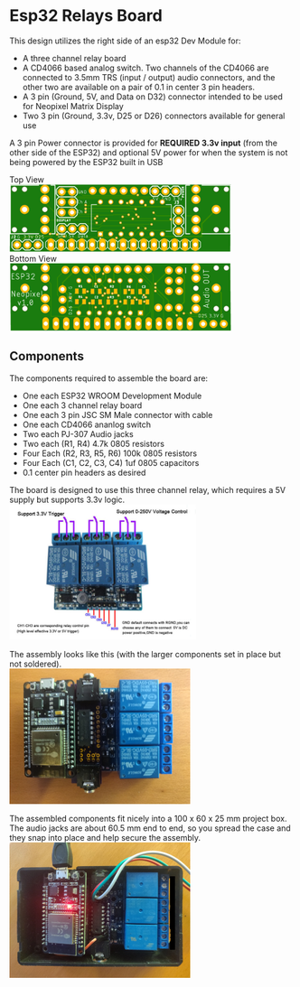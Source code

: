 # Esp32 Relays Board
This design utilizes the right side of an esp32 Dev Module for:

* A three channel relay board
* A CD4066 based analog switch. Two channels of the CD4066 are connected to 3.5mm TRS (input / output) audio connectors, and the other two are available on a pair of 0.1 in center 3 pin headers.
* A 3 pin (Ground, 5V, and Data on D32) connector intended to be used for Neopixel Matrix Display
* Two 3 pin (Ground, 3.3v, D25 or D26) connectors available for general use

A 3 pin Power connector is provided for **REQUIRED 3.3v input** (from the other side of the ESP32) and optional 5V power for when the system is not being powered by the ESP32 built in USB

Top View<br><img src="/assets/Esp32RelaysTop.png" width="392" height="120"><br>
Bottom View<br><img src="/assets/Esp32RelaysBottom.png" width="392" height="120">

## Components
The components required to assemble the board are:
* One each ESP32 WROOM Development Module
* One each 3 channel relay board
* One each 3 pin JSC SM Male connector with cable
* One each CD4066 ananlog switch
* Two each PJ-307 Audio jacks
* Two each (R1, R4) 4.7k 0805 resistors
* Four Each (R2, R3, R5, R6) 100k 0805 resistors
* Four Each (C1, C2, C3, C4) 1uf 0805 capacitors
* 0.1 center pin headers as desired

The board is designed to use this three channel relay, which requires a 5V supply but supports 3.3v logic.<br><img src="/assets/3xrelay.png" width="330" height="240"><br>

The assembly looks like this (with the larger components set in place but not soldered).<br><img src="/assets/Esp32RelaysAssembly.png" width="320" height="240">

The assembled components fit nicely into a 100 x 60 x 25 mm project box. The audio jacks are about 60.5 mm end to end, so you spread the case and they snap into place and help secure the assembly.<br><img src="/assets/Esp32RelaysLive.png" width="320" height="240">

